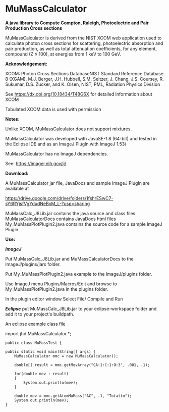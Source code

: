 # MuMassCalculator
**A java library to Compute Compton, Raleigh, Photoelectric and Pair Production Cross sections**

MuMassCalculator is derived from the NIST XCOM web application used to calculate
photon cross sections for scattering, photoelectric absorption and pair production,
as well as total attenuation coefficients, for any element, compound (Z ≤ 100),
at energies from 1 keV to 100 GeV.

**Acknowledgement:**

XCOM: Photon Cross Sections DatabaseNIST Standard Reference Database 8 (XGAM),
M.J. Berger, J.H. Hubbell, S.M. Seltzer, J. Chang, J.S. Coursey, R. Sukumar, D.S. Zucker, and K. Olsen,
NIST, PML, Radiation Physics Division

See  https://dx.doi.org/10.18434/T48G6X  for detailed information about XCOM

Tabulated XCOM data is used with permission

**Notes:**

Unlike XCOM, MuMassCalculator does not support mixtures.

MuMassCalculator was developed with JavaSE-1.8 (64-bit) and tested in the Eclipse IDE and as an ImageJ PlugIn with ImageJ 1.53i

MuMassCalculator has no ImageJ dependencies.

See: https://imagej.nih.gov/ij/

**Download:**

A MuMassCalculator jar file, JavaDocs and sample ImageJ PlugIn are available at

https://drive.google.com/drive/folders/1fshrESwC7-sY6RYjsfVgYdudNeBxM_L-?usp=sharing

MuMassCalc_J8Lib.jar contains the java source and class files.
MuMassCalculatorDocs contains JavaDocs html files
My_MuMassPlotPlugin2.java contains the source code for a sample ImageJ Plugin


**Use:**

**_ImageJ_**

Put MuMassCalc_J8Lib.jar and MuMassCalculatorDocs to the ImageJ/plugins/jars folder.
   
Put My_MuMassPlotPlugin2.java example to the ImageJ/plugins folder.
   
Use ImageJ menu Plugins/Macros/Edit and browse to My_MuMassPlotPlugin2.java in the plugins folder.
  
In the plugin editor window Select File/ Compile and Run

**_Eclipse_**	put MuMassCalc_J8Lib.jar to your eclipse-workspace folder and add it to your project's buildpath.

An eclipse example class file


import jhd.MuMassCalculator.*;

	public class MuMassTest {

	public static void main(String[] args) {
		MuMassCalculator mmc = new MuMassCalculator();
		
		double[] result = mmc.getMevArray("CA:1:C:1:O:3", .001, .1);
		
		for(double mev : result)
		{
			System.out.println(mev);
		}
		
		double mev = mmc.getAtomMuMass("AC", .1, "Totattn");
		System.out.println(mev);
	}
 
